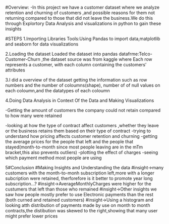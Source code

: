 #Overview:
-In this project we have a customer dataset where we analyze retention and churning of customers ,and possible reasons for them not returning compared to those that did not leave the business.We do this through Explortory Data Analysis and visualizations in python to gain these insights

#STEPS
1.Importing Libraries
Tools:Using Pandas to import data,matplotlib and seaborn for data visualizations


2.Loading the dataset
Loaded  the dataset into pandas datafrme:Telco-Customer-Churn ,the dataset source was from kaggle where Each row represents a customer, with each column containing the customers’ attributes

3.I did a overview of the dataset getting the information such as row numbers and the number of coloumns(shape), number of of null values on each coloumn,and the datatypes of each coloumn

4.Doing Data Analysis in Context Of the Data and Making Visualizations

-Getting the amount of customers the company could not retain compared to how many were retained

-looking at how the type of contract affect customers ,whether they leave or the business retains them based on their type of contract
-trying to understand how pricing affects customer retention and churning
-getting the average prices for the people that left and the people that stayed(month-to-month since most people leaving are in the mTm bracket,this also prevents outliers)
-plotting the effect of charges
-seeing which payment method most people are using

5#Conclusion
#Making Insights and Understanding the data
#insight->many customers with the month-to-monh subscription left,more with a longer subcription were retained, therforefore is it better to promote year long subscription...?
#insight->AverageMonthlyCharges were higher for the custumers that left than those who remained
#insight->Other insights we saw how people mostly prefer to use Electronic payments than the rest (both curned and retained customers)
#insight->Using a histogram and looking atth distribution of payments made by use on month to month contracts,the distibution was skewed to the right,showing that many user might prefer lower prices
